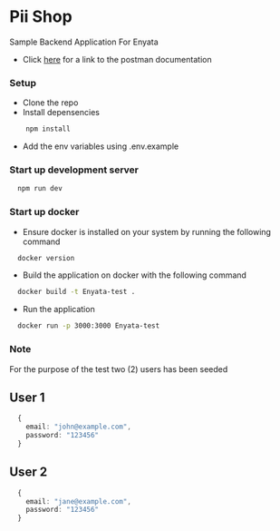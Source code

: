 # Pii Shop

Sample Backend Application For Enyata

- Click [here](<(https://documenter.getpostman.com/view/18143905/2s93RNxaEv)>) for a link to the postman documentation

### Setup

- Clone the repo
- Install depensencies

```bash
    npm install
```

- Add the env variables using .env.example

### Start up development server

```bash
  npm run dev
```

### Start up docker

- Ensure docker is installed on your system by running the following command

```bash
  docker version
```

- Build the application on docker with the following command

```bash
  docker build -t Enyata-test .
```

- Run the application

```bash
  docker run -p 3000:3000 Enyata-test

```

### Note

For the purpose of the test two (2) users has been seeded

## User 1

```ts
  {
    email: "john@example.com",
    password: "123456"
  }
```

## User 2

```ts
  {
    email: "jane@example.com",
    password: "123456"
  }
```
